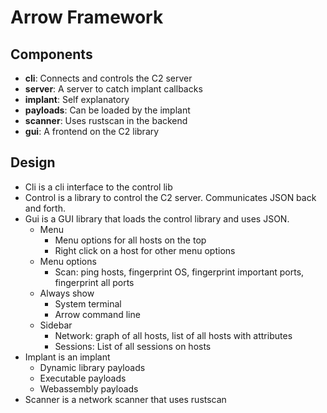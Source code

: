 # Arrow Framework

## Components

 - **cli**: Connects and controls the C2 server
 - **server**: A server to catch implant callbacks
 - **implant**: Self explanatory
 - **payloads**: Can be loaded by the implant
 - **scanner**: Uses rustscan in the backend
 - **gui**: A frontend on the C2 library

## Design
 - Cli is a cli interface to the control lib
 - Control is a library to control the C2 server. Communicates JSON back and forth.
 - Gui is a GUI library that loads the control library and uses JSON. 
   - Menu
     - Menu options for all hosts on the top
     - Right click on a host for other menu options
   - Menu options
     - Scan: ping hosts, fingerprint OS, fingerprint important ports, fingerprint all ports
   - Always show
     - System terminal
     - Arrow command line
   - Sidebar
     - Network: graph of all hosts, list of all hosts with attributes
     - Sessions: List of all sessions on hosts
 - Implant is an implant
   - Dynamic library payloads
   - Executable payloads
   - Webassembly payloads
 - Scanner is a network scanner that uses rustscan

